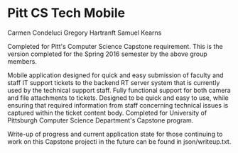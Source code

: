 # Pitt CS Tech Mobile

Carmen Condeluci
Gregory Hartranft
Samuel Kearns

Completed for Pitt's Computer Science Capstone requirement. This is the version completed for the Spring 2016 semester by the above group members.

Mobile application designed for quick and easy submission of faculty and staff IT support tickets to the backend RT server system that is currently used by the technical support staff. Fully functional support for both camera and file attachments to tickets. Designed to be quick and easy to use, while ensuring that required information from staff concerning technical issues is captured within the ticket content body. Completed for University of Pittsburgh Computer Science Department's Capstone program.

Write-up of progress and current application state for those continuing to work on this Capstone projecti in the future can be found in json/writeup.txt.

